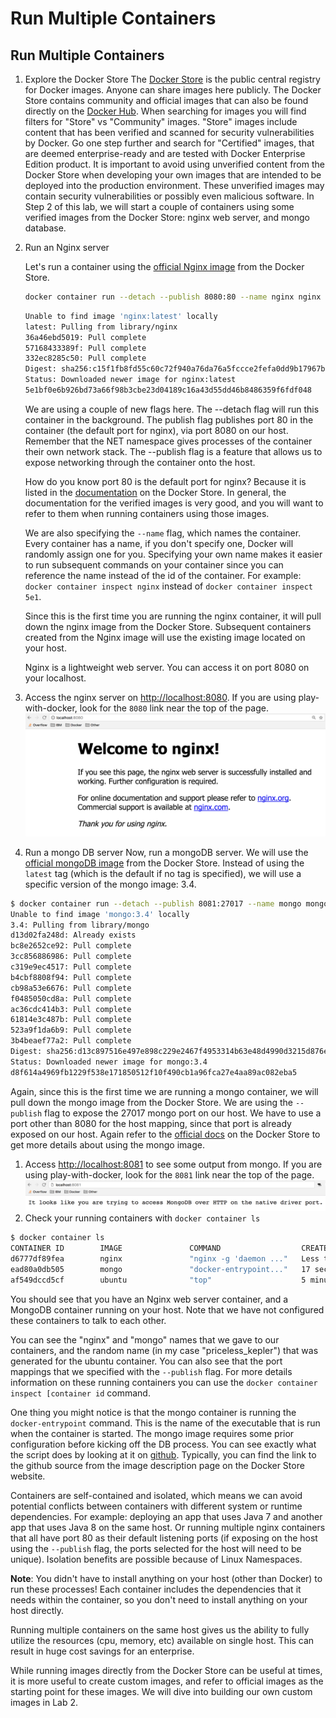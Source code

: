 # Run Multiple Containers

## Run Multiple Containers

1. Explore the Docker Store  The [Docker Store](https://store.docker.com) is the public central registry for Docker images. Anyone can share images here publicly. The Docker Store contains community and official images that can also be found directly on the [Docker Hub](https://hub.docker.com/explore/).  When searching for images you will find filters for "Store" vs "Community" images. "Store" images include content that has been verified and scanned for security vulnerabilities by Docker. Go one step further and search for "Certified" images, that are deemed enterprise-ready and are tested with Docker Enterprise Edition product. It is important to avoid using unverified content from the Docker Store when developing your own images that are intended to be deployed into the production environment. These unverified images may contain security vulnerabilities or possibly even malicious software.  In Step 2 of this lab, we will start a couple of containers using some verified images from the Docker Store: nginx web server, and mongo database. 
2. Run an Nginx server  
  
   Let's run a container using the [official Nginx image](https://store.docker.com/images/nginx) from the Docker Store.

   ```bash
   docker container run --detach --publish 8080:80 --name nginx nginx
   ```

   ```bash
   Unable to find image 'nginx:latest' locally
   latest: Pulling from library/nginx
   36a46ebd5019: Pull complete 
   57168433389f: Pull complete 
   332ec8285c50: Pull complete 
   Digest: sha256:c15f1fb8fd55c60c72f940a76da76a5fccce2fefa0dd9b17967b9e40b0355316
   Status: Downloaded newer image for nginx:latest
   5e1bf0e6b926bd73a66f98b3cbe23d04189c16a43d55dd46b8486359f6fdf048
   ```

   We are using a couple of new flags here. The --detach flag will run this container in the background. The publish flag publishes port 80 in the container \(the default port for nginx\), via port 8080 on our host. Remember that the NET namespace gives processes of the container their own network stack. The --publish flag is a feature that allows us to expose networking through the container onto the host.  
  
   How do you know port 80 is the default port for nginx? Because it is listed in the [documentation](https://store.docker.com/images/nginx) on the Docker Store. In general, the documentation for the verified images is very good, and you will want to refer to them when running containers using those images.  
  
   We are also specifying the `--name` flag, which names the container. Every container has a name, if you don't specify one, Docker will randomly assign one for you. Specifying your own name makes it easier to run subsequent commands on your container since you can reference the name instead of the id of the container. For example: `docker container inspect nginx` instead of `docker container inspect 5e1`.  
  
   Since this is the first time you are running the nginx container, it will pull down the nginx image from the Docker Store. Subsequent containers created from the Nginx image will use the existing image located on your host.  
  
   Nginx is a lightweight web server. You can access it on port 8080 on your localhost.  

3. Access the nginx server on [http://localhost:8080](http://localhost:8080). If you are using play-with-docker, look for the `8080` link near the top of the page.   ![](../.gitbook/assets/lab1_step2_nginx.png)  
4. Run a mongo DB server  Now, run a mongoDB server. We will use the [official mongoDB image](https://store.docker.com/images/mongo) from the Docker Store. Instead of using the `latest` tag \(which is the default if no tag is specified\), we will use a specific version of the mongo image: 3.4.

```bash
$ docker container run --detach --publish 8081:27017 --name mongo mongo:3.4
Unable to find image 'mongo:3.4' locally
3.4: Pulling from library/mongo
d13d02fa248d: Already exists 
bc8e2652ce92: Pull complete 
3cc856886986: Pull complete 
c319e9ec4517: Pull complete 
b4cbf8808f94: Pull complete 
cb98a53e6676: Pull complete 
f0485050cd8a: Pull complete 
ac36cdc414b3: Pull complete 
61814e3c487b: Pull complete 
523a9f1da6b9: Pull complete 
3b4beaef77a2: Pull complete 
Digest: sha256:d13c897516e497e898c229e2467f4953314b63e48d4990d3215d876ef9d1fc7c
Status: Downloaded newer image for mongo:3.4
d8f614a4969fb1229f538e171850512f10f490cb1a96fca27e4aa89ac082eba5
```

Again, since this is the first time we are running a mongo container, we will pull down the mongo image from the Docker Store. We are using the `--publish` flag to expose the 27017 mongo port on our host. We have to use a port other than 8080 for the host mapping, since that port is already exposed on our host. Again refer to the [official docs](https://store.docker.com/images/mongo) on the Docker Store to get more details about using the mongo image.

1. Access [http://localhost:8081](http://localhost:8081) to see some output from mongo. If you are using play-with-docker, look for the `8081` link near the top of the page.   ![](../.gitbook/assets/lab1_step2_mongo.png)  
2. Check your running containers with `docker container ls`

```bash
$ docker container ls
CONTAINER ID        IMAGE               COMMAND                  CREATED                  STATUS              PORTS                     NAMES
d6777df89fea        nginx               "nginx -g 'daemon ..."   Less than a second ago   Up 2 seconds        0.0.0.0:8080->80/tcp      nginx
ead80a0db505        mongo               "docker-entrypoint..."   17 seconds ago           Up 19 seconds       0.0.0.0:8081->27017/tcp   mongo
af549dccd5cf        ubuntu              "top"                    5 minutes ago            Up 5 minutes                                  priceless_kepler
```

You should see that you have an Nginx web server container, and a MongoDB container running on your host. Note that we have not configured these containers to talk to each other.

You can see the "nginx" and "mongo" names that we gave to our containers, and the random name \(in my case "priceless\_kepler"\) that was generated for the ubuntu container. You can also see that the port mappings that we specified with the `--publish` flag. For more details information on these running containers you can use the `docker container inspect [container id` command.

One thing you might notice is that the mongo container is running the `docker-entrypoint` command. This is the name of the executable that is run when the container is started. The mongo image requires some prior configuration before kicking off the DB process. You can see exactly what the script does by looking at it on [github](https://github.com/docker-library/mongo/blob/master/3.0/docker-entrypoint.sh). Typically, you can find the link to the github source from the image description page on the Docker Store website.

Containers are self-contained and isolated, which means we can avoid potential conflicts between containers with different system or runtime dependencies. For example: deploying an app that uses Java 7 and another app that uses Java 8 on the same host. Or running multiple nginx containers that all have port 80 as their default listening ports \(if exposing on the host using the `--publish` flag, the ports selected for the host will need to be unique\). Isolation benefits are possible because of Linux Namespaces.

**Note**: You didn't have to install anything on your host \(other than Docker\) to run these processes! Each container includes the dependencies that it needs within the container, so you don't need to install anything on your host directly.

Running multiple containers on the same host gives us the ability to fully utilize the resources \(cpu, memory, etc\) available on single host. This can result in huge cost savings for an enterprise.

While running images directly from the Docker Store can be useful at times, it is more useful to create custom images, and refer to official images as the starting point for these images. We will dive into building our own custom images in Lab 2.

